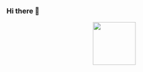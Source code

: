 ### Hi there 👋
<div id="header" align="center">
  <img src="[https://media.giphy.com/media/M9gbBd9nbDrOTu1Mqx/giphy.gif" width="100"](https://media.giphy.com/media/v1.Y2lkPTc5MGI3NjExYmRkZjk2YjA1ZWEwNWIxNDkyOWM1ZWYxOTFiMDBhMTNmNDE5ZGYxZSZjdD1z/HvekzBaREHxlEwvlOS/giphy.gif)/>
</div>

<!--
**placzigira/placzigira** is a ✨ _special_ ✨ repository because its `README.md` (this file) appears on your GitHub profile.

Here are some ideas to get you started:

- 🔭 I’m currently working on ...
- 🌱 I’m currently learning ...
- 👯 I’m looking to collaborate on ...
- 🤔 I’m looking for help with ...
- 💬 Ask me about ...
- 📫 How to reach me: ...
- 😄 Pronouns: ...
- ⚡ Fun fact: ...
-->
